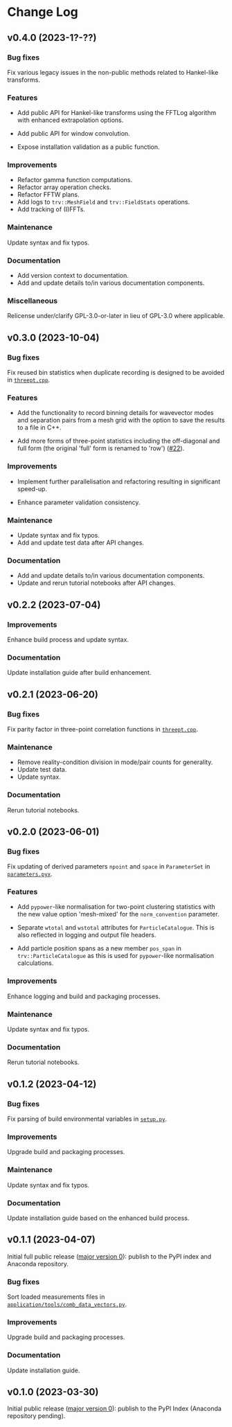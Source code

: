 # Change Log

## v0.4.0 (2023-1?-??)

### Bug fixes

Fix various legacy issues in the non-public methods related to
Hankel-like transforms.

### Features

- Add public API for Hankel-like transforms using the FFTLog algorithm
  with enhanced extrapolation options.

- Add public API for window convolution.

- Expose installation validation as a public function.

### Improvements

- Refactor gamma function computations.
- Refactor array operation checks.
- Refactor FFTW plans.
- Add logs to ``trv::MeshField`` and ``trv::FieldStats`` operations.
- Add tracking of (I)FFTs.

### Maintenance

Update syntax and fix typos.

### Documentation

- Add version context to documentation.
- Add and update details to/in various documentation components.

### Miscellaneous

Relicense under/clarify GPL-3.0-or-later in lieu of GPL-3.0 where applicable.


## v0.3.0 (2023-10-04)

### Bug fixes

Fix reused bin statistics when duplicate recording is designed to be avoided
in [``threept.cpp``](src/triumvirate/src/threept.cpp).

### Features

- Add the functionality to record binning details for wavevector modes
  and separation pairs from a mesh grid with the option to save the results
  to a file in C++.

- Add more forms of three-point statistics including the off-diagonal and
  full form (the original 'full' form is renamed to 'row')
  ([#22](https://github.com/MikeSWang/Triumvirate/issues/22)).

### Improvements

- Implement further parallelisation and refactoring resulting in
  significant speed-up.

- Enhance parameter validation consistency.

### Maintenance

- Update syntax and fix typos.
- Add and update test data after API changes.

### Documentation

- Add and update details to/in various documentation components.
- Update and rerun tutorial notebooks after API changes.


## v0.2.2 (2023-07-04)

### Improvements

Enhance build process and update syntax.

### Documentation

Update installation guide after build enhancement.


## v0.2.1 (2023-06-20)

### Bug fixes

Fix parity factor in three-point correlation functions in
[``threept.cpp``](src/triumvirate/src/threept.cpp).

### Maintenance

- Remove reality-condition division in mode/pair counts for generality.
- Update test data.
- Update syntax.

### Documentation

Rerun tutorial notebooks.


## v0.2.0 (2023-06-01)

### Bug fixes

Fix updating of derived parameters ``npoint`` and ``space`` in ``ParameterSet``
in [``parameters.pyx``](src/triumvirate/parameters.pyx).

### Features

- Add ``pypower``-like normalisation for two-point clustering statistics with
  the new value option 'mesh-mixed' for the ``norm_convention`` parameter.

- Separate ``wtotal`` and ``wstotal`` attributes for ``ParticleCatalogue``.
  This is also reflected in logging and output file headers.

- Add particle position spans as a new member ``pos_span``
  in ``trv::ParticleCatalogue`` as this is used for ``pypower``-like
  normalisation calculations.

### Improvements

Enhance logging and build and packaging processes.

### Maintenance

Update syntax and fix typos.

### Documentation

Rerun tutorial notebooks.


## v0.1.2 (2023-04-12)

### Bug fixes

Fix parsing of build environmental variables in [``setup.py``](setup.py).

### Improvements

Upgrade build and packaging processes.

### Maintenance

Update syntax and fix typos.

### Documentation

Update installation guide based on the enhanced build process.


## v0.1.1 (2023-04-07)

Initial full public release ([major version 0](https://semver.org/#spec-item-4)):
publish to the PyPI index and Anaconda repository.

### Bug fixes

Sort loaded measurements files in [``application/tools/comb_data_vectors.py``](
application/tools/comb_data_vectors.py).

### Improvements

Upgrade build and packaging processes.

### Documentation

Update installation guide.


## v0.1.0 (2023-03-30)

Initial public release ([major version 0](https://semver.org/#spec-item-4)):
publish to the PyPI Index (Anaconda repository pending).
